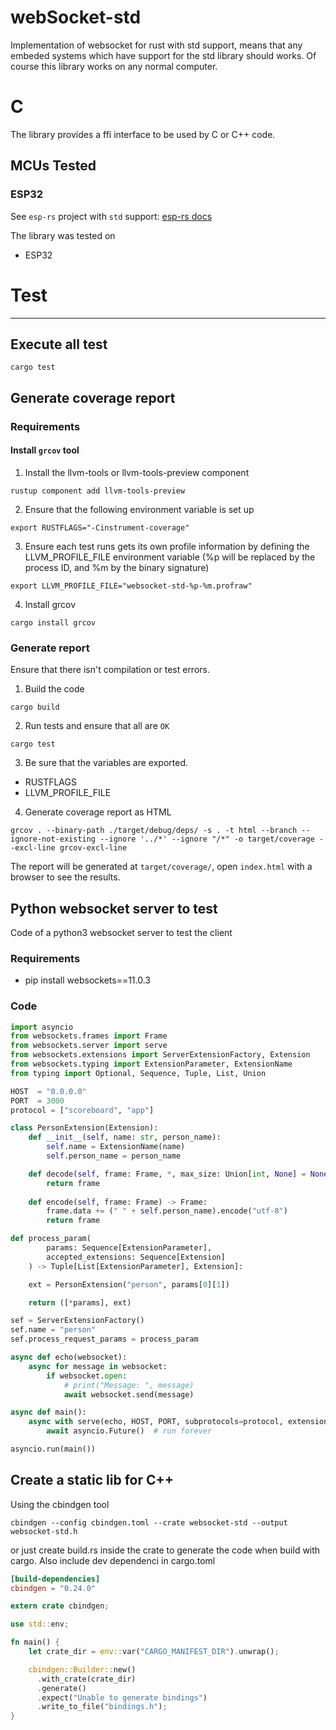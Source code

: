 # webSocket-std

Implementation of websocket for rust with std support, means that any embeded systems which have support for the std library should works. Of course this library works on any normal computer.

# C

The library provides a ffi interface to be used by C or C++ code.

## MCUs Tested

### ESP32

See ``esp-rs`` project with ``std`` support: [esp-rs docs](https://esp-rs.github.io/book/overview/using-the-standard-library.html)

The library was tested on
- ESP32

# Test

---

## Execute all test

```console
cargo test
```

## Generate coverage report

### Requirements

#### Install ``grcov`` tool

1. Install the llvm-tools or llvm-tools-preview component
```console
rustup component add llvm-tools-preview
```

2. Ensure that the following environment variable is set up
```console
export RUSTFLAGS="-Cinstrument-coverage"
```

3. Ensure each test runs gets its own profile information by defining the LLVM_PROFILE_FILE environment variable (%p will be replaced by the process ID, and %m by the binary signature)
```console
export LLVM_PROFILE_FILE="websocket-std-%p-%m.profraw"
```

4. Install grcov

```console
cargo install grcov
```

### Generate report

Ensure that there isn't compilation or test errors.
1. Build the code
```console
cargo build
```

2. Run tests and ensure that all are ``OK``
```console
cargo test
```

3. Be sure that the variables are exported. 
- RUSTFLAGS
- LLVM_PROFILE_FILE

4. Generate coverage report as HTML
```console
grcov . --binary-path ./target/debug/deps/ -s . -t html --branch --ignore-not-existing --ignore '../*' --ignore "/*" -o target/coverage --excl-line grcov-excl-line
```

The report will be generated at ``target/coverage/``, open ``index.html`` with a browser to see the results.

## Python websocket server to test
Code of a python3 websocket server to test the client

### Requirements
- pip install websockets==11.0.3

### Code
```python
import asyncio
from websockets.frames import Frame
from websockets.server import serve
from websockets.extensions import ServerExtensionFactory, Extension
from websockets.typing import ExtensionParameter, ExtensionName
from typing import Optional, Sequence, Tuple, List, Union

HOST  = "0.0.0.0"
PORT  = 3000
protocol = ["scoreboard", "app"]

class PersonExtension(Extension):
    def __init__(self, name: str, person_name):
        self.name = ExtensionName(name)
        self.person_name = person_name

    def decode(self, frame: Frame, *, max_size: Union[int, None] = None) -> Frame:
        return frame
    
    def encode(self, frame: Frame) -> Frame:
        frame.data += (" " + self.person_name).encode("utf-8")
        return frame

def process_param(
        params: Sequence[ExtensionParameter], 
        accepted_extensions: Sequence[Extension]
    ) -> Tuple[List[ExtensionParameter], Extension]:

    ext = PersonExtension("person", params[0][1])

    return ([*params], ext)

sef = ServerExtensionFactory()
sef.name = "person"
sef.process_request_params = process_param

async def echo(websocket):
    async for message in websocket:
        if websocket.open:
            # print("Message: ", message)
            await websocket.send(message)

async def main():
    async with serve(echo, HOST, PORT, subprotocols=protocol, extensions=[sef]):
        await asyncio.Future()  # run forever

asyncio.run(main())
```


## Create a static lib for C++
Using the cbindgen tool
```console
cbindgen --config cbindgen.toml --crate websocket-std --output websocket-std.h
```

or just create build.rs inside the crate to generate the code when build with cargo.
Also include dev dependenci in cargo.toml

```toml
[build-dependencies]
cbindgen = "0.24.0"
```


```rust
extern crate cbindgen;

use std::env;

fn main() {
    let crate_dir = env::var("CARGO_MANIFEST_DIR").unwrap();

    cbindgen::Builder::new()
      .with_crate(crate_dir)
      .generate()
      .expect("Unable to generate bindings")
      .write_to_file("bindings.h");
}
```